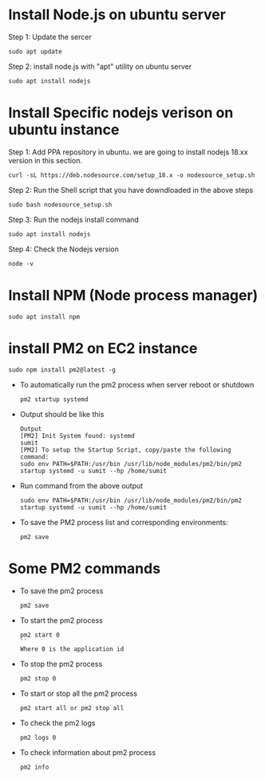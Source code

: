 # Install Node.js on ubuntu server

Step 1: Update the sercer
```
sudo apt update
```

Step 2: install node.js with "apt" utility on ubuntu server
```
sudo apt install nodejs
```
# Install Specific nodejs verison on ubuntu instance
Step 1: Add PPA repository in ubuntu. we are going to install nodejs 18.xx version in this section.
```
curl -sL https://deb.nodesource.com/setup_18.x -o nodesource_setup.sh
```
Step 2: Run the Shell script that you have downdloaded in the above steps
```
sudo bash nodesource_setup.sh
```
Step 3: Run the nodejs install command
```
sudo apt install nodejs
```
Step 4: Check the Nodejs version
```
node -v
```
# Install NPM (Node process manager)
```
sudo apt install npm
```

# install PM2 on EC2 instance
  ```
  sudo npm install pm2@latest -g
  ```
- To automatically run the pm2 process when server reboot or shutdown
  ```
  pm2 startup systemd
  ```
- Output should be like this
  ```
  Output
  [PM2] Init System found: systemd
  sumit
  [PM2] To setup the Startup Script, copy/paste the following command:
  sudo env PATH=$PATH:/usr/bin /usr/lib/node_modules/pm2/bin/pm2 startup systemd -u sumit --hp /home/sumit
  ```
- Run command from the above output 
  ```
  sudo env PATH=$PATH:/usr/bin /usr/lib/node_modules/pm2/bin/pm2 startup systemd -u sumit --hp /home/sumit
  ```
- To save the PM2 process list and corresponding environments:
  ```
  pm2 save
  ```
# Some PM2 commands
- To save the pm2 process
  ```
  pm2 save 
  ```
- To start the pm2 process
  ```
  pm2 start 0
  ``
  Where 0 is the application id
- To stop the pm2 process
  ```
  pm2 stop 0
  ```
- To start or stop all the pm2 process
  ```
  pm2 start all or pm2 stop all
  ```
- To check the pm2 logs
  ```
  pm2 logs 0
  ```
- To check information about pm2 process
  ```
  pm2 info
  ```



